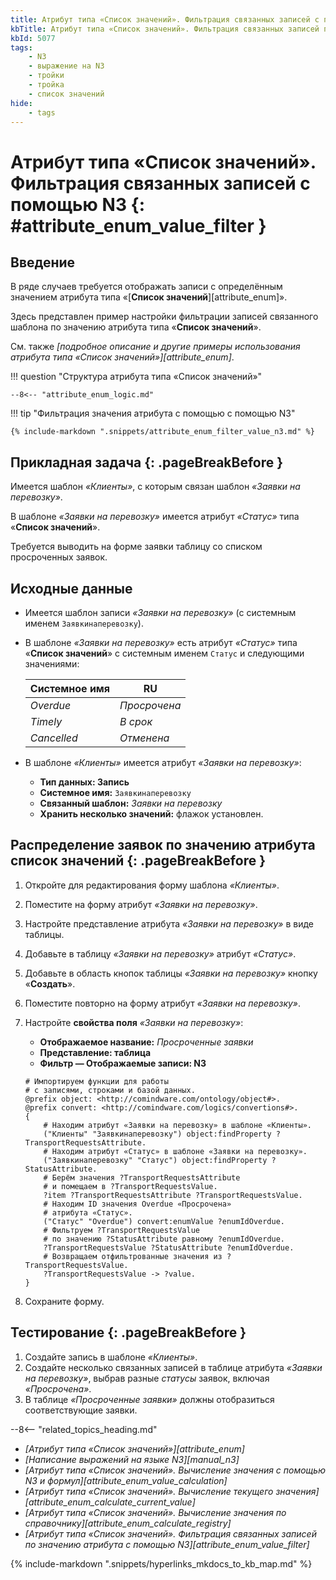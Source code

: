 ```yaml
---
title: Атрибут типа «Список значений». Фильтрация связанных записей с помощью N3
kbTitle: Атрибут типа «Список значений». Фильтрация связанных записей по значению атрибута с помощью N3
kbId: 5077
tags:
    - N3
    - выражение на N3
    - тройки
    - тройка
    - список значений
hide:
    - tags
---
```


# Атрибут типа «Список значений». Фильтрация связанных записей с помощью N3 {: #attribute_enum_value_filter }

## Введение

В ряде случаев требуется отображать записи с определённым значением атрибута типа «[**Список значений**][attribute_enum]».

Здесь представлен пример настройки фильтрации записей связанного шаблона по значению атрибута типа «**Список значений**».

См. также _[подробное описание и другие примеры использования атрибута типа «Список значений»][attribute_enum]_.

!!! question "Структура атрибута типа «Список значений»"

    --8<-- "attribute_enum_logic.md"

!!! tip "Фильтрация значения атрибута с помощью с помощью N3"

    {% include-markdown ".snippets/attribute_enum_filter_value_n3.md" %}

## Прикладная задача {: .pageBreakBefore }

Имеется шаблон _«Клиенты»_, с которым связан шаблон _«Заявки на перевозку»_.

В шаблоне _«Заявки на перевозку»_ имеется атрибут _«Статус»_ типа «**Список значений**».

Требуется выводить на форме заявки таблицу со списком просроченных заявок.

## Исходные данные

- Имеется шаблон записи _«Заявки на перевозку»_ (с системным именем `Заявкинаперевозку`).
- В шаблоне _«Заявки на перевозку»_ есть атрибут _«Статус»_ типа «**Список значений**» с системным именем `Статус` и следующими значениями:

    | Системное имя | RU           |
    | ------------- | ------------ |
    | _Overdue_     | _Просрочена_ |
    | _Timely_      | _В срок_     |
    | _Cancelled_   | _Отменена_   |

- В шаблоне _«Клиенты»_ имеется атрибут _«Заявки на перевозку»_:

    - **Тип данных: Запись**
    - **Системное имя:** `Заявкинаперевозку`
    - **Связанный шаблон:** _Заявки на перевозку_
    - **Хранить несколько значений:** флажок установлен.

## Распределение заявок по значению атрибута список значений {: .pageBreakBefore }

1. Откройте для редактирования форму шаблона _«Клиенты»_.
2. Поместите на форму атрибут _«Заявки на перевозку»_.
3. Настройте представление атрибута _«Заявки на перевозку»_ в виде таблицы.
4. Добавьте в таблицу _«Заявки на перевозку»_ атрибут _«Статус»_.
5. Добавьте в область кнопок таблицы _«Заявки на перевозку»_ кнопку «**Создать**».
6. Поместите повторно на форму атрибут _«Заявки на перевозку»_.
7. Настройте **свойства поля** _«Заявки на перевозку»_:

    - **Отображаемое название:** _Просроченные заявки_
    - **Представление: таблица**
    - **Фильтр — Отображаемые записи: N3**

    ``` turtle
    # Импортируем функции для работы
    # с записями, строками и базой данных.
    @prefix object: <http://comindware.com/ontology/object#>.
    @prefix convert: <http://comindware.com/logics/convertions#>.
    {
        # Находим атрибут «Заявки на перевозку» в шаблоне «Клиенты».
        ("Клиенты" "Заявкинаперевозку") object:findProperty ?TransportRequestsAttribute.
        # Находим атрибут «Статус» в шаблоне «Заявки на перевозку».
        ("Заявкинаперевозку" "Статус") object:findProperty ?StatusAttribute.
        # Берём значения ?TransportRequestsAttribute
        # и помещаем в ?TransportRequestsValue.
        ?item ?TransportRequestsAttribute ?TransportRequestsValue.
        # Находим ID значения Overdue «Просрочена»
        # атрибута «Статус».
        ("Статус" "Overdue") convert:enumValue ?enumIdOverdue.
        # Фильтруем ?TransportRequestsValue
        # по значению ?StatusAttribute равному ?enumIdOverdue.
        ?TransportRequestsValue ?StatusAttribute ?enumIdOverdue.
        # Возвращаем отфильтрованные значения из ?TransportRequestsValue.
        ?TransportRequestsValue -> ?value.
    }
    ```

8. Сохраните форму.

## Тестирование {: .pageBreakBefore }

1. Создайте запись в шаблоне _«Клиенты»_.
2. Создайте несколько связанных записей в таблице атрибута _«Заявки на перевозку»_, выбрав разные _статусы_ заявок, включая _«Просрочена»_.
3. В таблице _«Просроченные заявки»_ должны отобразиться соответствующие заявки.

<div class="relatedTopics" markdown="block">

--8<-- "related_topics_heading.md"

- _[Атрибут типа «Список значений»][attribute_enum]_
- _[Написание выражений на языке N3][manual_n3]_
- _[Атрибут типа «Список значений». Вычисление значения с помощью N3 и формул][attribute_enum_value_calculation]_
- _[Атрибут типа «Список значений». Вычисление текущего значения][attribute_enum_calculate_current_value]_
- _[Атрибут типа «Список значений». Вычисление значения по справочнику][attribute_enum_calculate_registry]_
- _[Атрибут типа «Список значений». Фильтрация связанных записей по значению атрибута с помощью N3][attribute_enum_value_filter]_

</div>

{% include-markdown ".snippets/hyperlinks_mkdocs_to_kb_map.md" %}
